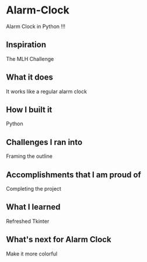 # Alarm-Clock
Alarm Clock in Python !!!

## Inspiration
The MLH Challenge

## What it does
It works like a regular alarm clock

## How I built it
Python

## Challenges I ran into
Framing the outline

## Accomplishments that I am proud of
Completing the project

## What I learned
Refreshed Tkinter 

## What's next for Alarm Clock 
Make it more colorful
